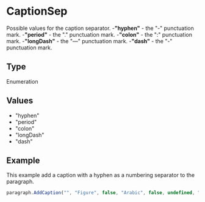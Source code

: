 # CaptionSep

Possible values for the caption separator.
-**"hyphen"** - the "-" punctuation mark.
-**"period"** - the "." punctuation mark.
-**"colon"** - the ":" punctuation mark.
-**"longDash"** - the "—" punctuation mark.
-**"dash"** - the "-" punctuation mark.

## Type

Enumeration

## Values

- "hyphen"
- "period"
- "colon"
- "longDash"
- "dash"


## Example

This example add a caption with a hyphen as a numbering separator to the paragraph.

```javascript editor-docx
paragraph.AddCaption("", "Figure", false, "Arabic", false, undefined, "hyphen");
```
